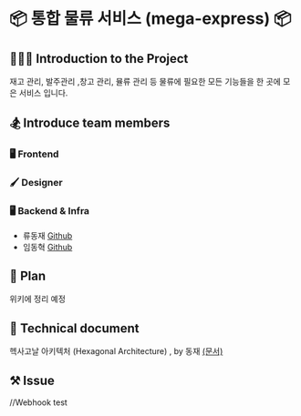 # 📦 통합 물류 서비스 (mega-express) 📦

## 🧑🏻‍🏫 Introduction to the Project
재고 관리, 발주관리 ,창고 관리, 뮬류 관리 등 물류에 필요한 모든 기능들을 한 곳에 모은 서비스 입니다.

## 🏂 Introduce team members
### 🖥️ Frontend
### 🖌️ Designer
### 🖥️ Backend & Infra  
- 류동재 [Github](https://github.com/ryudongjae)
- 임동혁 [Github](https://github.com/IMDongH)



## 📜 Plan
위키에 정리 예정

## 📜 Technical document
헥사고날 아키텍처 (Hexagonal Architecture) , by 동재 [(문서)](https://github.com/F3F-T/mega-express/blob/main/document/DevelopDocument/HexagonalArchitecture.md)

## ⚒️ Issue
//Webhook test
